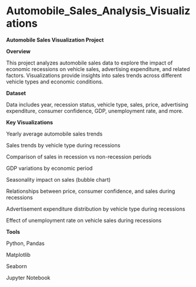 # Automobile_Sales_Analysis_Visualizations

**Automobile Sales Visualization Project**

**Overview**

This project analyzes automobile sales data to explore the impact of economic recessions on vehicle sales, advertising expenditure, and related factors. Visualizations provide insights into sales trends across different vehicle types and economic conditions.



**Dataset**

Data includes year, recession status, vehicle type, sales, price, advertising expenditure, consumer confidence, GDP, unemployment rate, and more.


**Key Visualizations**

Yearly average automobile sales trends

Sales trends by vehicle type during recessions

Comparison of sales in recession vs non-recession periods

GDP variations by economic period

Seasonality impact on sales (bubble chart)

Relationships between price, consumer confidence, and sales during recessions

Advertisement expenditure distribution by vehicle type during recessions

Effect of unemployment rate on vehicle sales during recessions

**Tools**

Python, Pandas

Matplotlib

Seaborn

Jupyter Notebook
